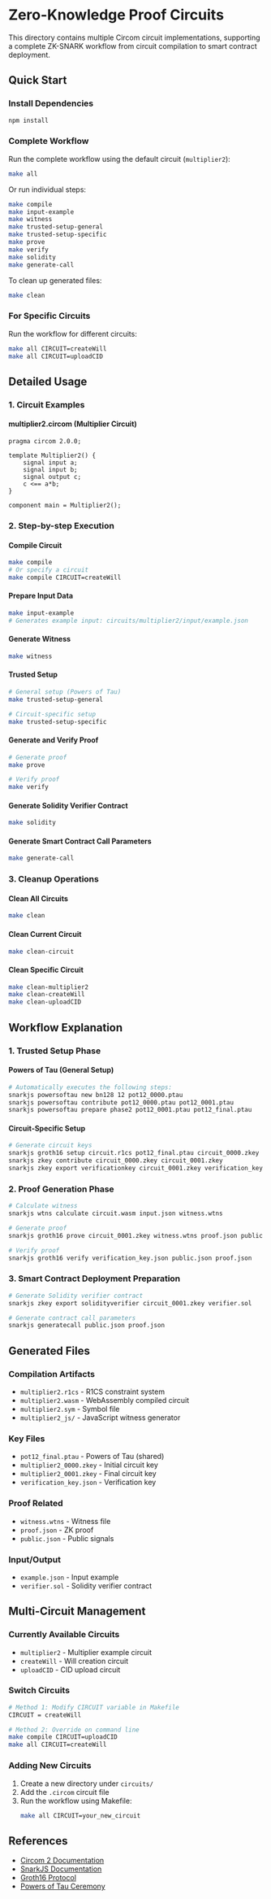 # Zero-Knowledge Proof Circuits

This directory contains multiple Circom circuit implementations, supporting a complete ZK-SNARK workflow from circuit compilation to smart contract deployment.

## Quick Start

### Install Dependencies

```bash
npm install
```

### Complete Workflow

Run the complete workflow using the default circuit (`multiplier2`):

```bash
make all
```

Or run individual steps:

```bash
make compile
make input-example
make witness
make trusted-setup-general
make trusted-setup-specific
make prove
make verify
make solidity
make generate-call
```

To clean up generated files:

```bash
make clean
```

### For Specific Circuits

Run the workflow for different circuits:

```bash
make all CIRCUIT=createWill
make all CIRCUIT=uploadCID
```

## Detailed Usage

### 1. Circuit Examples

#### multiplier2.circom (Multiplier Circuit)

```circom
pragma circom 2.0.0;

template Multiplier2() {
    signal input a;
    signal input b;
    signal output c;
    c <== a*b;
}

component main = Multiplier2();
```

### 2. Step-by-step Execution

#### Compile Circuit

```bash
make compile
# Or specify a circuit
make compile CIRCUIT=createWill
```

#### Prepare Input Data

```bash
make input-example
# Generates example input: circuits/multiplier2/input/example.json
```

#### Generate Witness

```bash
make witness
```

#### Trusted Setup

```bash
# General setup (Powers of Tau)
make trusted-setup-general

# Circuit-specific setup
make trusted-setup-specific
```

#### Generate and Verify Proof

```bash
# Generate proof
make prove

# Verify proof
make verify
```

#### Generate Solidity Verifier Contract

```bash
make solidity
```

#### Generate Smart Contract Call Parameters

```bash
make generate-call
```

### 3. Cleanup Operations

#### Clean All Circuits

```bash
make clean
```

#### Clean Current Circuit

```bash
make clean-circuit
```

#### Clean Specific Circuit

```bash
make clean-multiplier2
make clean-createWill
make clean-uploadCID
```

## Workflow Explanation

### 1. Trusted Setup Phase

#### Powers of Tau (General Setup)

```bash
# Automatically executes the following steps:
snarkjs powersoftau new bn128 12 pot12_0000.ptau
snarkjs powersoftau contribute pot12_0000.ptau pot12_0001.ptau
snarkjs powersoftau prepare phase2 pot12_0001.ptau pot12_final.ptau
```

#### Circuit-Specific Setup

```bash
# Generate circuit keys
snarkjs groth16 setup circuit.r1cs pot12_final.ptau circuit_0000.zkey
snarkjs zkey contribute circuit_0000.zkey circuit_0001.zkey
snarkjs zkey export verificationkey circuit_0001.zkey verification_key.json
```

### 2. Proof Generation Phase

```bash
# Calculate witness
snarkjs wtns calculate circuit.wasm input.json witness.wtns

# Generate proof
snarkjs groth16 prove circuit_0001.zkey witness.wtns proof.json public.json

# Verify proof
snarkjs groth16 verify verification_key.json public.json proof.json
```

### 3. Smart Contract Deployment Preparation

```bash
# Generate Solidity verifier contract
snarkjs zkey export solidityverifier circuit_0001.zkey verifier.sol

# Generate contract call parameters
snarkjs generatecall public.json proof.json
```

## Generated Files

### Compilation Artifacts

- `multiplier2.r1cs` - R1CS constraint system
- `multiplier2.wasm` - WebAssembly compiled circuit
- `multiplier2.sym` - Symbol file
- `multiplier2_js/` - JavaScript witness generator

### Key Files

- `pot12_final.ptau` - Powers of Tau (shared)
- `multiplier2_0000.zkey` - Initial circuit key
- `multiplier2_0001.zkey` - Final circuit key
- `verification_key.json` - Verification key

### Proof Related

- `witness.wtns` - Witness file
- `proof.json` - ZK proof
- `public.json` - Public signals

### Input/Output

- `example.json` - Input example
- `verifier.sol` - Solidity verifier contract

## Multi-Circuit Management

### Currently Available Circuits

- `multiplier2` - Multiplier example circuit
- `createWill` - Will creation circuit
- `uploadCID` - CID upload circuit

### Switch Circuits

```bash
# Method 1: Modify CIRCUIT variable in Makefile
CIRCUIT = createWill

# Method 2: Override on command line
make compile CIRCUIT=uploadCID
make all CIRCUIT=createWill
```

### Adding New Circuits

1. Create a new directory under `circuits/`
2. Add the `.circom` circuit file
3. Run the workflow using Makefile:
   ```bash
   make all CIRCUIT=your_new_circuit
   ```

## References

- [Circom 2 Documentation](https://docs.circom.io/getting-started/installation/)
- [SnarkJS Documentation](https://github.com/iden3/snarkjs)
- [Groth16 Protocol](https://eprint.iacr.org/2016/260.pdf)
- [Powers of Tau Ceremony](https://github.com/privacy-scaling-explorations/perpetualpowersoftau)